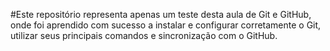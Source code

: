 #Este repositório representa apenas um teste desta aula de Git e GitHub, onde foi aprendido com sucesso a instalar e configurar corretamente o Git, utilizar seus principais comandos e sincronização com o GitHub.
